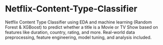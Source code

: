 # Netflix-Content-Type-Classifier
Netflix Content Type Classifier using EDA and machine learning (Random Forest &amp; XGBoost) to predict whether a title is a Movie or TV Show based on features like duration, country, rating, and more. Real-world data preprocessing, feature engineering, model tuning, and analysis included.
